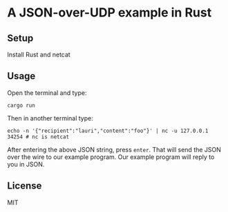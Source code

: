 # A JSON-over-UDP example in Rust

## Setup

Install Rust and netcat

## Usage

Open the terminal and type:

    cargo run

Then in another terminal type:

    echo -n '{"recipient":"lauri","content":"foo"}' | nc -u 127.0.0.1 34254 # nc is netcat

After entering the above JSON string, press `enter`. That will send the JSON
over the wire to our example program. Our example program will reply to you in
JSON.

## License

MIT
